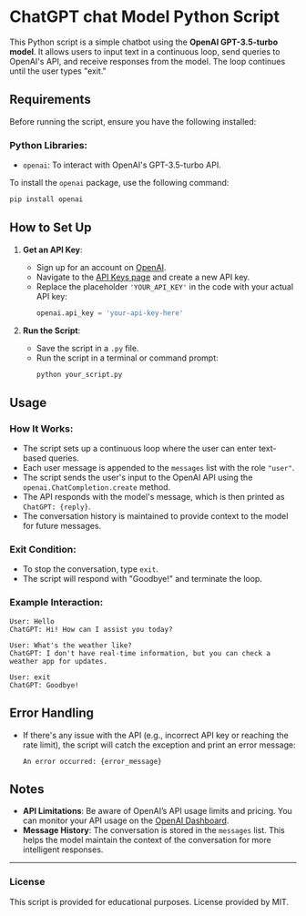 # ChatGPT chat Model Python Script

This Python script is a simple chatbot using the **OpenAI GPT-3.5-turbo model**. It allows users to input text in a continuous loop, send queries to OpenAI's API, and receive responses from the model. The loop continues until the user types "exit."

## Requirements

Before running the script, ensure you have the following installed:

### Python Libraries:

- `openai`: To interact with OpenAI's GPT-3.5-turbo API.

To install the `openai` package, use the following command:

```bash
pip install openai
```

## How to Set Up

1. **Get an API Key**:

   - Sign up for an account on [OpenAI](https://platform.openai.com/).
   - Navigate to the [API Keys page](https://platform.openai.com/account/api-keys) and create a new API key.
   - Replace the placeholder `'YOUR_API_KEY'` in the code with your actual API key:
     ```python
     openai.api_key = 'your-api-key-here'
     ```

2. **Run the Script**:
   - Save the script in a `.py` file.
   - Run the script in a terminal or command prompt:
     ```bash
     python your_script.py
     ```

## Usage

### How It Works:

- The script sets up a continuous loop where the user can enter text-based queries.
- Each user message is appended to the `messages` list with the role `"user"`.
- The script sends the user's input to the OpenAI API using the `openai.ChatCompletion.create` method.
- The API responds with the model's message, which is then printed as `ChatGPT: {reply}`.
- The conversation history is maintained to provide context to the model for future messages.

### Exit Condition:

- To stop the conversation, type `exit`.
- The script will respond with "Goodbye!" and terminate the loop.

### Example Interaction:

```
User: Hello
ChatGPT: Hi! How can I assist you today?

User: What's the weather like?
ChatGPT: I don't have real-time information, but you can check a weather app for updates.

User: exit
ChatGPT: Goodbye!
```

## Error Handling

- If there's any issue with the API (e.g., incorrect API key or reaching the rate limit), the script will catch the exception and print an error message:
  ```
  An error occurred: {error_message}
  ```

## Notes

- **API Limitations**: Be aware of OpenAI’s API usage limits and pricing. You can monitor your API usage on the [OpenAI Dashboard](https://platform.openai.com/account/usage).
- **Message History**: The conversation is stored in the `messages` list. This helps the model maintain the context of the conversation for more intelligent responses.

---

### License

This script is provided for educational purposes. License provided by MIT.
